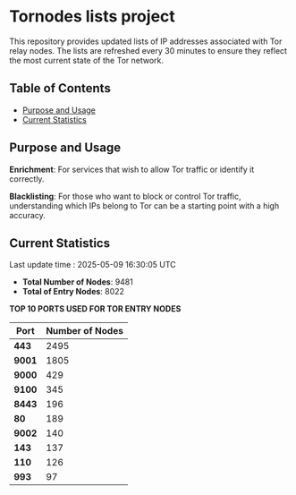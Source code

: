 # Tornodes lists project

This repository provides updated lists of IP addresses associated with Tor relay nodes. The lists are refreshed every 30 minutes to ensure they reflect the most current state of the Tor network.

## Table of Contents

- [Purpose and Usage](#purpose-and-usage)
- [Current Statistics](#current-statistics)


## Purpose and Usage

**Enrichment**: For services that wish to allow Tor traffic or identify it correctly.

**Blacklisting**: For those who want to block or control Tor traffic, understanding which IPs belong to Tor can be a starting point with a high accuracy.

## Current Statistics

Last update time : 2025-05-09 16:30:05 UTC

- **Total Number of Nodes**: 9481
- **Total of Entry Nodes**: 8022

**TOP 10 PORTS USED FOR TOR ENTRY NODES**

| **Port** | **Number of Nodes** |
|------|-----------------|
| **443**   | 2495  |
| **9001**   | 1805  |
| **9000**   | 429  |
| **9100**   | 345  |
| **8443**   | 196  |
| **80**   | 189  |
| **9002**   | 140  |
| **143**   | 137  |
| **110**   | 126  |
| **993**   | 97  |

